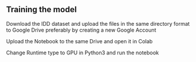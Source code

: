 ## Training the model

Download the IDD dataset and upload the files in the same directory format to Google Drive preferably by creating a new Google Account

Upload the Notebook to the same Drive and open it in Colab

Change Runtime type to GPU in Python3 and run the notebook
